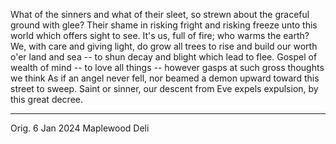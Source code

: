What of the sinners and what of their sleet,
so strewn about the graceful ground with glee?
Their shame in risking fright and risking freeze
unto this world which offers sight to see.
It's us, full of fire; who warms the earth? We,
with care and giving light, do grow all trees
to rise and build our worth o'er land and sea --
to shun decay and blight which lead to flee.
Gospel of wealth of mind -- to love all things --
however gasps at such gross thoughts we think
As if an angel never fell, nor beamed
a demon upward toward this street to sweep.
Saint or sinner, our descent from Eve
expels expulsion, by this great decree.

-----

Orig. 6 Jan 2024
Maplewood Deli